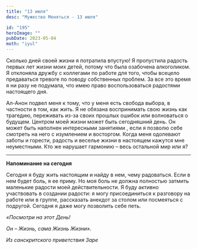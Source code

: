 ```yaml
---
title: "13 июля"
desc: "Мужество Меняться - 13 июля"

id: "195"
heroImage: ""
pubDate: 2023-05-04
moth: "iyul"
---
```


Сколько дней своей жизни я потратила впустую! Я пропустила радость первых лет
жизни моих детей, потому что была озабочена алкоголиком. Я отклоняла дружбу с
коллегами по работе для того, чтобы всецело предаваться тревоге по поводу
собственных проблем. За все это время я ни разу не подумала, что имею право
воспользоваться радостями настоящего дня.

Ал-Анон подвел меня к тому, что у меня есть свобода выбора, в частности в том,
как жить. Я не обязана воспринимать свою жизнь как трагедию, переживать из-за
своих прошлых ошибок или волноваться о будущем. Центром моей жизни может быть
сегодняшний день. Он может быть наполнен интересными занятиями , если я
позволю себе смотреть на него с изумлением и восторгом. Когда меня одолевают
заботы и горести, радость и веселье жизни в настоящем кажутся мне неуместными.
Кто же нарушает гармонию – весь остальной мир или я?

---

**Напоминание на сегодня**

Сегодня я буду жить настоящим и найду в нем, чему радоваться. Если в нем будет
боль, я ее приму. Но моя боль не должна полностью затмить маленькие радости
моей действительности. Я буду активно участвовать в создании радости: я могу
присоединиться к разговору на работе или в группе, рассказать анекдот за
столом или посмеяться с подругой. Сегодня я даже могу позволить себе петь.

_«Посмотри на этот День!_

_Он – Жизнь, сама Жизнь Жизни»._

_Из санскритского приветствия Заре_
